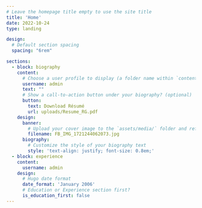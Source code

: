 ```yaml
---
# Leave the homepage title empty to use the site title
title: 'Home'
date: 2022-10-24
type: landing

design:
  # Default section spacing
  spacing: "6rem"

sections:
  - block: biography
    content:
      # Choose a user profile to display (a folder name within `content/authors/`)
      username: admin
      text: ""
      # Show a call-to-action button under your biography? (optional)
      button:
        text: Download Résumé
        url: uploads/Resume_RG.pdf
    design:
      banner:
        # Upload your cover image to the `assets/media/` folder and reference it here
        filename: FB_IMG_1721244062073.jpg
      biography:
        # Customize the style of your biography text
        style: 'text-align: justify; font-size: 0.8em;'
  - block: experience
    content:
      username: admin
    design:
      # Hugo date format
      date_format: 'January 2006'
      # Education or Experience section first?
      is_education_first: false
---
```

